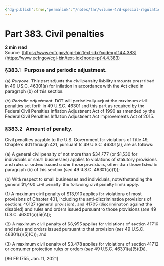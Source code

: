 ```yaml
---
{"dg-publish":true,"permalink":"/notes/far/volume-4/d-special-regulations/0383-civil-penalties/","title":"0383 Civil penalties"}
---
```



# Part 383. Civil penalties
**2 min read**  
Source: [https://www.ecfr.gov/cgi-bin/text-idx?node=pt14.4.383](https://www.ecfr.gov/cgi-bin/text-idx?node=pt14.4.383)

<div>

### §383.1   Purpose and periodic adjustment.

\(a\) *Purpose.* This part adjusts the civil penalty liability amounts prescribed in 49 U.S.C. 46301(a) for inflation in accordance with the Act cited in paragraph (b) of this section.

\(b\) *Periodic adjustment.* DOT will periodically adjust the maximum civil penalties set forth in 49 U.S.C. 46301 and this part as required by the Federal Civil Penalties Inflation Adjustment Act of 1990 as amended by the Federal Civil Penalties Inflation Adjustment Act Improvements Act of 2015.

### §383.2   Amount of penalty.

Civil penalties payable to the U.S. Government for violations of Title 49, Chapters 401 through 421, pursuant to 49 U.S.C. 46301(a), are as follows:

\(a\) A general civil penalty of not more than \$34,777 (or \$1,530 for individuals or small businesses) applies to violations of statutory provisions and rules or orders issued under those provisions, other than those listed in paragraph (b) of this section (*see* 49 U.S.C. 46301(a)(1));

\(b\) With respect to small businesses and individuals, notwithstanding the general \$1,466 civil penalty, the following civil penalty limits apply:

\(1\) A maximum civil penalty of \$13,910 applies for violations of most provisions of Chapter 401, including the anti-discrimination provisions of sections 40127 (general provision), and 41705 (discrimination against the disabled) and rules and orders issued pursuant to those provisions (*see* 49 U.S.C. 46301(a)(5)(A));

\(2\) A maximum civil penalty of \$6,955 applies for violations of section 41719 and rules and orders issued pursuant to that provision (*see* 49 U.S.C. 46301(a)(5)(C)); and

\(3\) A maximum civil penalty of \$3,478 applies for violations of section 41712 or consumer protection rules or orders (*see* 49 U.S.C. 46301(a)(5)(D)).

\[86 FR 1755, Jan. 11, 2021\]

</div>
